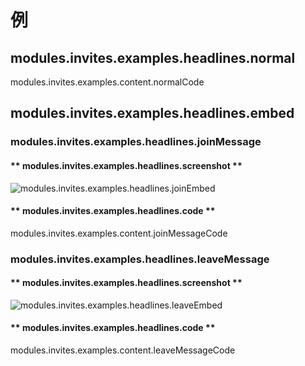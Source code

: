 # 例

## modules.invites.examples.headlines.normal

modules.invites.examples.content.normalCode

## modules.invites.examples.headlines.embed

### modules.invites.examples.headlines.joinMessage

<!-- tabs:start -->

#### ** modules.invites.examples.headlines.screenshot **

![modules.invites.examples.headlines.joinEmbed](../../../assets/invite-manager-join-message-premium.png)

#### ** modules.invites.examples.headlines.code **

modules.invites.examples.content.joinMessageCode

<!-- tabs:end -->

### modules.invites.examples.headlines.leaveMessage

<!-- tabs:start -->

#### ** modules.invites.examples.headlines.screenshot **

![modules.invites.examples.headlines.leaveEmbed](../../../assets/invite-manager-leave-message-premium.png)

#### ** modules.invites.examples.headlines.code **

modules.invites.examples.content.leaveMessageCode

<!-- tabs:end -->
